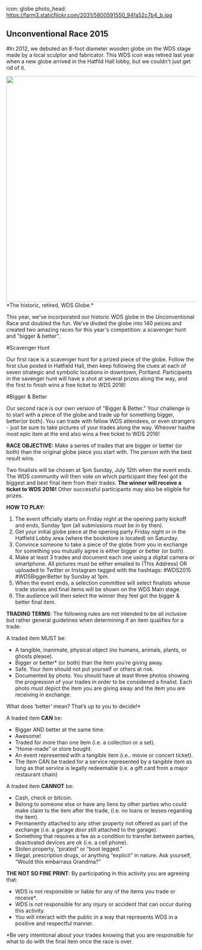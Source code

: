 
icon: globe
photo_head: https://farm3.staticflickr.com/2031/5800591550_94fa52c7b4_b.jpg

## Unconventional Race 2015

#In 2012, we debuted an 8-foot diameter wooden globe on the WDS stage made by a local sculptor and fabricator. This WDS icon was retired last year when a new globe arrived in the Hatfild Hall lobby, but we couldn't just get rid of it. 

<img src="http://gdurl.com/BluA" width="600" />
*The historic, retired, WDS Globe.*

This year, we've incorporated our historic WDS globe in the Unconventional Race and doubled the fun. We've divded the globe into 140 peices and created two amazing races for this year's competition: a scavenger hunt and "bigger & better". 

<div class="zig-zags_blue"></div>

#Scavenger Hunt

Our first race is a scavenger hunt for a prized piece of the globe. Follow the first clue posted in Hatfield Hall, then keep following the clues at each of seven strategic and symbolic locations in downtown, Portland. Participants in the savenger hunt will have a shot at several prizes along the way, and the first to finish wins a free ticket to WDS 2016!

<div class="zig-zags_blue"></div>

#Bigger & Better

Our second race is our own version of "Bigger & Better." Your challenge is to start with a piece of the globe and trade up for something bigger, better(or both). You can trade with fellow WDS attendees, or even strangers - just be sure to take pictures of your trades along the way. Wheover hasthe most epic item at the end also wins a free ticket to WDS 2016!

<b>RACE OBJECTIVE:</b>
Make a series of trades that are bigger or better (or both) than the original globe piece you start with. The person with the best result wins.

Two finalists will be chosen at 1pm Sunday, July 12th when the event ends. The WDS community will then vote on which participant they feel got the biggest and best final item from their trades. <b>The winner will receive a ticket to WDS 2016!</b> Other successful participants may also be eligible for prizes.

<b>HOW TO PLAY:</b>
&nbsp;
1. The event officially starts on Friday night at the opening party kickoff and ends, Sunday 1pm (all submissions must be in by then). 
&nbsp;
2. Get your initial globe piece at the opening party Friday night or in the Hatfield Lobby area (where the bookstore is located) on Saturday.
&nbsp;
3. Convince someone to take a piece of the globe from you in exchange for something you mutually agree is either bigger or better (or both). 
&nbsp;
4. Make at least 3 trades and document each one using a digital camera or smartphone. All pictures must be either emailed to (This Address) OR uploaded to Twitter or Instagram tagged with the hashtags: #WDS2015 #WDSBiggerBetter by Sunday at 1pm.
&nbsp;
5. When the event ends, a selection committee will select finalists whose trade stories and final items will be shown on the WDS Main stage.
&nbsp;
6. The audience will then select the winner they feel got the bigger & better final item.

<b>TRADING TERMS</b>: The following rules are not intended to be all inclusive but rather general guidelines when determining if an item qualifies for a trade:

A traded item MUST be:
- A tangible, inanimate, physical object (no humans, animals, plants, or ghosts please).
- Bigger or better* (or both) than the item you’re giving away.
- Safe. Your item should not put yourself or others at risk. 
- Documented by photo. You should have at least three photos showing the progression of your trades in order to be considered a finalist. Each photo must depict the item you are giving away and the item you are receiving in exchange. 

What does ‘better’ mean? That’s up to you to decide!*

A traded item <b>CAN</b> be: 
- Bigger AND better at the same time.
- Awesome!
- Traded for more than one item (i.e. a collection or a set).
- “Home-made” or store bought.
- An event represented with a tangible item (i.e.. movie or concert ticket).
- The item CAN be traded for a service represented by a tangible item as long as that service is legally redeemable (i.e. a gift card from a major restaurant chain)

A traded item <b>CANNOT</b> be:
- Cash, check or bitcoin.
- Belong to someone else or have any liens by other parties who could make claim to the item after the trade, (i.e. no loans or leases regarding the item).
- Permanently attached to any other property not offered as part of the exchange (i.e. a garage door still attached to the garage).
- Something that requires a fee as a condition to transfer between parties, deactivated devices are ok (i.e. a cell phone).
- Stolen property, “pirated” or “boot legged.”
- Illegal, prescription drugs, or anything “explicit” in nature. Ask yourself, “Would this embarrass Grandma?”

<b>THE NOT SO FINE PRINT</b>: By participating in this activity you are agreeing that:
- WDS is not responsible or liable for any of the items you trade or receive*.
- WDS is not responsible for any injury or accident that can occur during this activity. 
- You will interact with the public in a way that represents WDS in a positive and respectful manner.

*Be very intentional about your trades knowing that you are responsible for what to do with the final item once the race is over.



